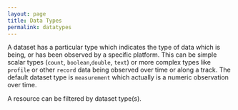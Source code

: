 ```yaml
---
layout: page
title: Data Types
permalink: datatypes
---
```

A dataset has a particular type which indicates the type of data
which is being, or has been observed by a specific platform. This 
can be simple scalar types (`count`, `boolean`,`double`, `text`)
or more complex types like `profile` or other `record` data being
observed over time or along a track. The default dataset type is 
`measurement` which actually is a numeric observation over time.

A resource can be filtered by dataset type(s).